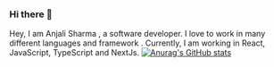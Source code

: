 ### Hi there 👋
Hey, I am Anjali Sharma , a software developer. I love to work in many different languages and framework . Currently, I am working in React, JavaScript, TypeScript and NextJs.
[![Anurag's GitHub stats](https://github-readme-stats.vercel.app/api?username=anuraghazra)](https://github.com/anjali-sharma3/github-readme-stats)
